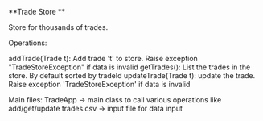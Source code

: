 **Trade Store **

Store for thousands of trades.

Operations:

addTrade(Trade t): Add trade 't' to store. Raise exception "TradeStoreException" if data is invalid
getTrades(): List the trades in the store. By default sorted by tradeId
updateTrade(Trade t): update the trade. Raise exception 'TradeStoreException' if data is invalid


Main files:
TradeApp -> main class to call various operations like add/get/update
trades.csv -> input file for data input

